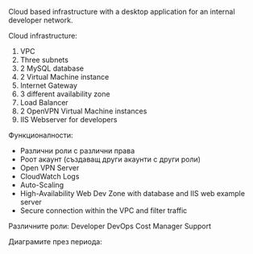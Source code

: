 Cloud based infrastructure with a desktop application for an internal developer network.

Cloud infrastructure:
1. VPC
2. Three subnets
3. 2 MySQL database 
4. 2 Virtual Machine instance
5. Internet Gateway
6. 3 different availability zone
7. Load Balancer
8. 2 OpenVPN Virtual Machine instances
9. IIS Webserver for developers


Функционалности:
- Различни роли с различни права
- Роот акаунт (създаващ други акаунти с други роли)
- Open VPN Server
- CloudWatch Logs 
- Auto-Scaling
- High-Availability Web Dev Zone with database and IIS web example server
- Secure connection within the VPC and filter traffic


Различните роли:
Developer
DevOps
Cost Manager
Support

Диаграмите през периода:

